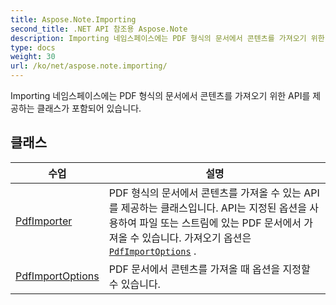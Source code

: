 ```yaml
---
title: Aspose.Note.Importing
second_title: .NET API 참조용 Aspose.Note
description: Importing 네임스페이스에는 PDF 형식의 문서에서 콘텐츠를 가져오기 위한 API를 제공하는 클래스가 포함되어 있습니다.
type: docs
weight: 30
url: /ko/net/aspose.note.importing/
---
```

Importing 네임스페이스에는 PDF 형식의 문서에서 콘텐츠를 가져오기 위한 API를 제공하는 클래스가 포함되어 있습니다.

## 클래스

| 수업 | 설명 |
| --- | --- |
| [PdfImporter](./pdfimporter/) | PDF 형식의 문서에서 콘텐츠를 가져올 수 있는 API를 제공하는 클래스입니다. API는 지정된 옵션을 사용하여 파일 또는 스트림에 있는 PDF 문서에서 가져올 수 있습니다. 가져오기 옵션은[`PdfImportOptions`](../aspose.note.importing/pdfimportoptions/) . |
| [PdfImportOptions](./pdfimportoptions/) | PDF 문서에서 콘텐츠를 가져올 때 옵션을 지정할 수 있습니다. |



